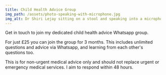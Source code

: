 ```yaml
---
title: Child Health Advice Group
img_path: /assets/photo-speaking-with-microphone.jpg
img_alt: Dr Shiri Lejay sitting on a stool and speaking into a microphone to an audience (audience not in the picture)
---
```


Get in touch to join my dedicated child health advice Whatsapp group.

For just £25 you can join the group for 3 months. This includes unlimited questions and advice via Whatsapp, and learning from each other's questions too.

This is for non-urgent medical advice only and should not replace urgent or emergency medical services. I aim to respond within 48 hours.